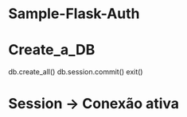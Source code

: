 # Sample-Flask-Auth

# Create_a_DB
db.create_all()
db.session.commit()
exit()

# Session -> Conexão ativa

